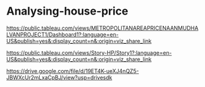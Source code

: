# Analysing-house-price

https://public.tableau.com/views/METROPOLITANAREAPRICENAANMUDHALVANPROJECT1/Dashboard1?:language=en-US&publish=yes&:display_count=n&:origin=viz_share_link

https://public.tableau.com/views/Story-HP/Story1?:language=en-US&publish=yes&:display_count=n&:origin=viz_share_link

https://drive.google.com/file/d/19ET4K-ueXJ4nQZ5-JBWXcUr2mLxaCpBJ/view?usp=drivesdk
